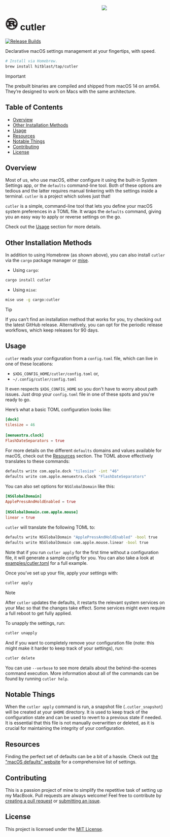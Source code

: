 <img src="https://github.com/hitblast/cutler/blob/v0.1.0/assets/logo.png" width="200px" align="right">

# <img src="https://raw.githubusercontent.com/github/explore/80688e429a7d4ef2fca1e82350fe8e3517d3494d/topics/rust/rust.png" width="40px"> cutler

[![Release Builds](https://github.com/hitblast/cutler/actions/workflows/release.yml/badge.svg)](https://github.com/hitblast/cutler/actions/workflows/release.yml)

Declarative macOS settings management at your fingertips, with speed. <br>

```bash
# Install via Homebrew.
brew install hitblast/tap/cutler
```

> [!IMPORTANT]
> The prebuilt binaries are compiled and shipped from macOS 14 on arm64.
> They’re designed to work on Macs with the same architecture.

## Table of Contents

- [Overview](#overview)
- [Other Installation Methods](#other-installation-methods)
- [Usage](#usage)
- [Resources](#resources)
- [Notable Things](#notable-things)
- [Contributing](#contributing)
- [License](#license)

## Overview

Most of us, who use macOS, either configure it using the built-in System
Settings app, or the `defaults` command-line tool. Both of these options are
tedious and the latter requires manual tinkering with the settings inside a
terminal. `cutler` is a project which solves just that!

`cutler` is a simple, command-line tool that lets you define your macOS system
preferences in a TOML file. It wraps the `defaults` command, giving you an easy
way to apply or reverse settings on the go.

Check out the [Usage](#usage) section for more details.

## Other Installation Methods

In addition to using Homebrew (as shown above), you can also install `cutler`
via the `cargo` package manager or [mise](https://mise.jdx.dev).

- Using `cargo`:

```bash
cargo install cutler
```

- Using `mise`:

```bash
mise use -g cargo:cutler
```

> [!TIP]
> If you can’t find an installation method that works for you, try checking out the latest GitHub release.
> Alternatively, you can opt for the periodic release workflows, which keep releases for 90 days.

## Usage

`cutler` reads your configuration from a `config.toml` file, which can live in one of these locations:

- `$XDG_CONFIG_HOME/cutler/config.toml` or,
- `~/.config/cutler/config.toml`

It even respects `$XDG_CONFIG_HOME` so you don't have to worry about path
issues. Just drop your `config.toml` file in one of these spots and you're ready
to go.

Here’s what a basic TOML configuration looks like:

```toml
[dock]
tilesize = 46

[menuextra.clock]
FlashDateSeparators = true
```

For more details on the different `defaults` domains and values available for
macOS, check out the [Resources](#resources) section. The TOML above effectively
translates to these commands:

```bash
defaults write com.apple.dock "tilesize" -int "46"
defaults write com.apple.menuextra.clock "FlashDateSeparators"
```

You can also set options for `NSGlobalDomain` like this:

```toml
[NSGlobalDomain]
ApplePressAndHoldEnabled = true

[NSGlobalDomain.com.apple.mouse]
linear = true
```

`cutler` will translate the following TOML to:

```bash
defaults write NSGlobalDomain "ApplePressAndHoldEnabled" -bool true
defaults write NSGlobalDomain com.apple.mouse.linear -bool true
```

Note that if you run `cutler apply` for the first time without a configuration
file, it will generate a sample config for you. You can also take a look at
[examples/cutler.toml](https://github.com/hitblast/cutler/blob/main/examples/cutler.toml)
for a full example.

Once you’ve set up your file, apply your settings with:

```bash
cutler apply
```

> [!NOTE]
> After `cutler` updates the defaults, it restarts the relevant system services on your Mac so that the changes take effect.
> Some services might even require a full reboot to get fully applied.

To unapply the settings, run:

```bash
cutler unapply
```

And if you want to completely remove your configuration file (note: this might
make it harder to keep track of your settings), run:

```bash
cutler delete
```

You can use `--verbose` to see more details about the behind-the-scenes command
execution. More information about all of the commands can be found by running
`cutler help`.

## Notable Things

When the `cutler apply` command is run, a snapshot file (`.cutler_snapshot`) will be created at your `$HOME` directory.
It is used to keep track of the configuration state and can be used to revert to a previous state if needed. It is
essential that this file is not manually overwritten or deleted, as it is crucial for maintaining the integrity of your configuration.

## Resources

Finding the perfect set of defaults can be a bit of a hassle. Check out [the
"macOS defaults" website](https://macos-defaults.com/) for a comprehensive list
of settings.

## Contributing

This is a passion project of mine to simplify the repetitive task of setting up
my MacBook. Pull requests are always welcome! Feel free to contribute by
[creating a pull request]() or [submitting an issue]().

## License

This project is licensed under the [MIT License](https://github.com/hitblast/cutler/blob/main/LICENSE).
